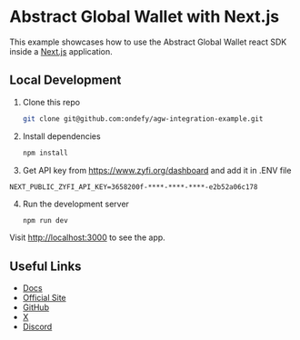# Abstract Global Wallet with Next.js

This example showcases how to use the Abstract Global Wallet react SDK inside a [Next.js](https://nextjs.org/) application.

## Local Development

1. Clone this repo

   ```bash
   git clone git@github.com:ondefy/agw-integration-example.git
   ```

2. Install dependencies

   ```bash
   npm install
   ```

3. Get API key from https://www.zyfi.org/dashboard and add it in .ENV file

```
NEXT_PUBLIC_ZYFI_API_KEY=3658200f-****-****-****-e2b52a06c178
```

4. Run the development server

   ```bash
   npm run dev
   ```

Visit [http://localhost:3000](http://localhost:3000) to see the app.

## Useful Links

- [Docs](https://docs.abs.xyz/)
- [Official Site](https://abs.xyz/)
- [GitHub](https://github.com/Abstract-Foundation)
- [X](https://x.com/AbstractChain)
- [Discord](https://discord.com/invite/abstractchain)
